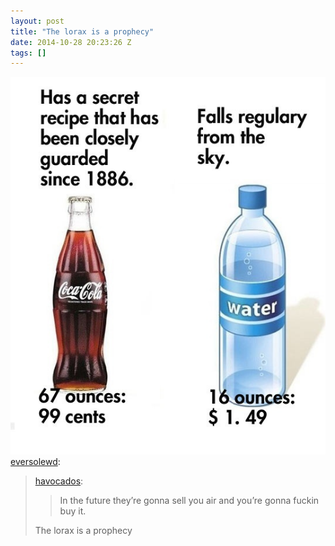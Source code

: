 ```yaml
---
layout: post
title: "The lorax is a prophecy"
date: 2014-10-28 20:23:26 Z
tags: []
---
```

![](/media/2014/10/101195935799.jpg)
[eversolewd](http://eversolewd.tumblr.com/post/72157257801/havocados-in-the-future-theyre-gonna-sell-you):

> [havocados](http://havocados.tumblr.com/post/72156527103/in-the-future-theyre-gonna-sell-you-air-and):
> 
> > In the future they’re gonna sell you air and you’re gonna fuckin buy it.
> 
> The lorax is a prophecy
